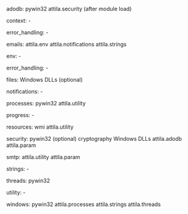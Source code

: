 adodb:
    pywin32
    attila.security (after module load)

context:
    -

error_handling:
    -

emails:
    attila.env
    attila.notifications
    attila.strings

env:
    -
    
error_handling:
    -

files:
    Windows DLLs (optional)

notifications:
    -

processes:
    pywin32
    attila.utility

progress:
    -

resources:
    wmi
    attila.utility

security:
    pywin32 (optional)
    cryptography
    Windows DLLs
    attila.adodb
    attila.param

smtp:
    attila.utility
    attila.param

strings:
    -

threads:
    pywin32

utility:
    -

windows:
    pywin32
    attila.processes
    attila.strings
    attila.threads


